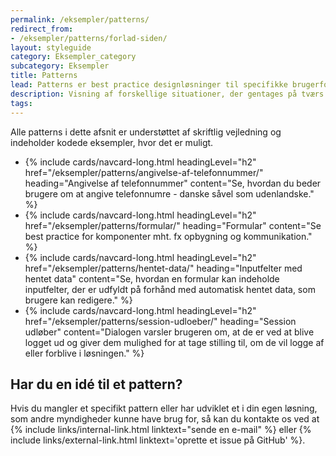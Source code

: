 ```yaml
---
permalink: /eksempler/patterns/
redirect_from:
- /eksempler/patterns/forlad-siden/
layout: styleguide
category: Eksempler_category
subcategory: Eksempler
title: Patterns
lead: Patterns er best practice designløsninger til specifikke brugerfokuserede opgaver. De bruger ofte en eller flere komponenter og forklarer, hvordan man tilpasser dem til konteksten.
description: Visning af forskellige situationer, der gentages på tværs af løsninger
tags:
---
```


Alle patterns i dette afsnit er understøttet af skriftlig vejledning og indeholder kodede eksempler, hvor det er muligt.

<ul class="card-row">
    <li>
        {% include cards/navcard-long.html headingLevel="h2"
        href="/eksempler/patterns/angivelse-af-telefonnummer/"
        heading="Angivelse af telefonnummer" 
        content="Se, hvordan du beder brugere om at angive telefonnumre - danske såvel som udenlandske." 
        %}
    </li>
    <li>
        {% include cards/navcard-long.html headingLevel="h2"
        href="/eksempler/patterns/formular/"
        heading="Formular" 
        content="Se best practice for komponenter mht. fx opbygning og kommunikation." 
        %}
    </li>
    <li>
        {% include cards/navcard-long.html headingLevel="h2"
        href="/eksempler/patterns/hentet-data/"
        heading="Inputfelter med hentet data" 
        content="Se, hvordan en formular kan indeholde inputfelter, der er udfyldt på forhånd med automatisk hentet data, som brugere kan redigere." 
        %}
    </li>
    <li>
        {% include cards/navcard-long.html headingLevel="h2"
        href="/eksempler/patterns/session-udloeber/"
        heading="Session udløber" 
        content="Dialogen varsler brugeren om, at de er ved at blive logget ud og giver dem  mulighed for at tage stilling til, om de vil logge af eller forblive i løsningen." 
        %}
    </li>
</ul>

## Har du en idé til et pattern?

Hvis du mangler et specifikt pattern eller har udviklet et i din egen løsning, som andre myndigheder kunne have brug for, så kan du kontakte os ved at {% include links/internal-link.html linktext="sende en e-mail" %} eller {% include links/external-link.html linktext='oprette et issue på GitHub' %}.